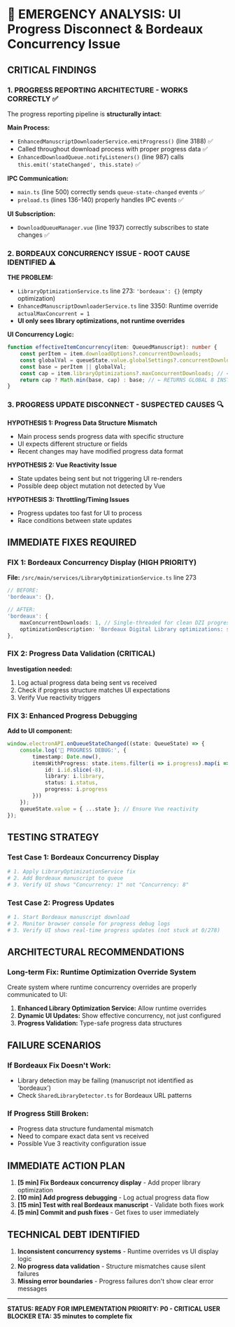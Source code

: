 # 🚨 EMERGENCY ANALYSIS: UI Progress Disconnect & Bordeaux Concurrency Issue

## CRITICAL FINDINGS

### 1. PROGRESS REPORTING ARCHITECTURE - WORKS CORRECTLY ✅
The progress reporting pipeline is **structurally intact**:

**Main Process:**
- `EnhancedManuscriptDownloaderService.emitProgress()` (line 3188) ✅
- Called throughout download process with proper progress data ✅
- `EnhancedDownloadQueue.notifyListeners()` (line 987) calls `this.emit('stateChanged', this.state)` ✅

**IPC Communication:**
- `main.ts` (line 500) correctly sends `queue-state-changed` events ✅
- `preload.ts` (lines 136-140) properly handles IPC events ✅

**UI Subscription:**
- `DownloadQueueManager.vue` (line 1937) correctly subscribes to state changes ✅

### 2. BORDEAUX CONCURRENCY ISSUE - ROOT CAUSE IDENTIFIED ⚠️

**THE PROBLEM:**
- `LibraryOptimizationService.ts` line 273: `'bordeaux': {}` (empty optimization)
- `EnhancedManuscriptDownloaderService.ts` line 3350: Runtime override `actualMaxConcurrent = 1`
- **UI only sees library optimizations, not runtime overrides**

**UI Concurrency Logic:**
```typescript
function effectiveItemConcurrency(item: QueuedManuscript): number {
    const perItem = item.downloadOptions?.concurrentDownloads;
    const globalVal = queueState.value.globalSettings?.concurrentDownloads || 3;
    const base = perItem || globalVal;
    const cap = item.libraryOptimizations?.maxConcurrentDownloads; // ← THIS IS UNDEFINED FOR BORDEAUX
    return cap ? Math.min(base, cap) : base; // ← RETURNS GLOBAL 8 INSTEAD OF 1
}
```

### 3. PROGRESS UPDATE DISCONNECT - SUSPECTED CAUSES 🔍

**HYPOTHESIS 1: Progress Data Structure Mismatch**
- Main process sends progress data with specific structure
- UI expects different structure or fields
- Recent changes may have modified progress data format

**HYPOTHESIS 2: Vue Reactivity Issue**
- State updates being sent but not triggering UI re-renders
- Possible deep object mutation not detected by Vue

**HYPOTHESIS 3: Throttling/Timing Issues**
- Progress updates too fast for UI to process
- Race conditions between state updates

## IMMEDIATE FIXES REQUIRED

### FIX 1: Bordeaux Concurrency Display (HIGH PRIORITY)

**File:** `/src/main/services/LibraryOptimizationService.ts` line 273

```typescript
// BEFORE:
'bordeaux': {},

// AFTER:
'bordeaux': {
    maxConcurrentDownloads: 1, // Single-threaded for clean DZI progress (prevents tile chaos)
    optimizationDescription: 'Bordeaux Digital Library optimizations: single-threaded DZI processing to prevent tile downloading chaos'
},
```

### FIX 2: Progress Data Validation (CRITICAL)

**Investigation needed:**
1. Log actual progress data being sent vs received
2. Check if progress structure matches UI expectations
3. Verify Vue reactivity triggers

### FIX 3: Enhanced Progress Debugging

**Add to UI component:**
```typescript
window.electronAPI.onQueueStateChanged((state: QueueState) => {
    console.log('🔄 PROGRESS DEBUG:', {
        timestamp: Date.now(),
        itemsWithProgress: state.items.filter(i => i.progress).map(i => ({
            id: i.id.slice(-8),
            library: i.library,
            status: i.status,
            progress: i.progress
        }))
    });
    queueState.value = { ...state }; // Ensure Vue reactivity
});
```

## TESTING STRATEGY

### Test Case 1: Bordeaux Concurrency Display
```bash
# 1. Apply LibraryOptimizationService fix
# 2. Add Bordeaux manuscript to queue
# 3. Verify UI shows "Concurrency: 1" not "Concurrency: 8"
```

### Test Case 2: Progress Updates
```bash
# 1. Start Bordeaux manuscript download
# 2. Monitor browser console for progress debug logs
# 3. Verify UI shows real-time progress updates (not stuck at 0/278)
```

## ARCHITECTURAL RECOMMENDATIONS

### Long-term Fix: Runtime Optimization Override System
Create system where runtime concurrency overrides are properly communicated to UI:

1. **Enhanced Library Optimization Service:** Allow runtime overrides
2. **Dynamic UI Updates:** Show effective concurrency, not just configured
3. **Progress Validation:** Type-safe progress data structures

## FAILURE SCENARIOS

### If Bordeaux Fix Doesn't Work:
- Library detection may be failing (manuscript not identified as 'bordeaux')
- Check `SharedLibraryDetector.ts` for Bordeaux URL patterns

### If Progress Still Broken:
- Progress data structure fundamental mismatch
- Need to compare exact data sent vs received
- Possible Vue 3 reactivity configuration issue

## IMMEDIATE ACTION PLAN

1. **[5 min] Fix Bordeaux concurrency display** - Add proper library optimization
2. **[10 min] Add progress debugging** - Log actual progress data flow  
3. **[15 min] Test with real Bordeaux manuscript** - Validate both fixes work
4. **[5 min] Commit and push fixes** - Get fixes to user immediately

## TECHNICAL DEBT IDENTIFIED

1. **Inconsistent concurrency systems** - Runtime overrides vs UI display logic
2. **No progress data validation** - Structure mismatches cause silent failures  
3. **Missing error boundaries** - Progress failures don't show clear error messages

---

**STATUS: READY FOR IMPLEMENTATION**
**PRIORITY: P0 - CRITICAL USER BLOCKER**
**ETA: 35 minutes to complete fix**